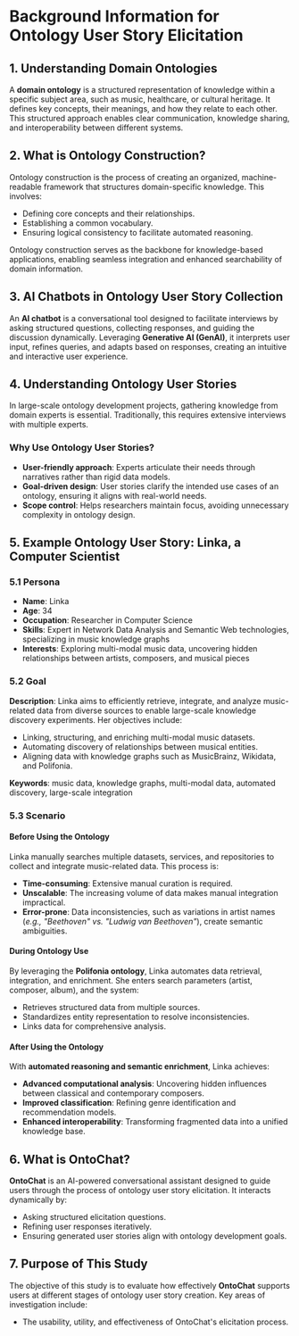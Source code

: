 # Background Information for Ontology User Story Elicitation

## **1. Understanding Domain Ontologies**
A **domain ontology** is a structured representation of knowledge within a specific subject area, such as music, healthcare, or cultural heritage. It defines key concepts, their meanings, and how they relate to each other. This structured approach enables clear communication, knowledge sharing, and interoperability between different systems.

## **2. What is Ontology Construction?**
Ontology construction is the process of creating an organized, machine-readable framework that structures domain-specific knowledge. This involves:
- Defining core concepts and their relationships.
- Establishing a common vocabulary.
- Ensuring logical consistency to facilitate automated reasoning.

Ontology construction serves as the backbone for knowledge-based applications, enabling seamless integration and enhanced searchability of domain information.

## **3. AI Chatbots in Ontology User Story Collection**
An **AI chatbot** is a conversational tool designed to facilitate interviews by asking structured questions, collecting responses, and guiding the discussion dynamically. Leveraging **Generative AI (GenAI)**, it interprets user input, refines queries, and adapts based on responses, creating an intuitive and interactive user experience.

## **4. Understanding Ontology User Stories**
In large-scale ontology development projects, gathering knowledge from domain experts is essential. Traditionally, this requires extensive interviews with multiple experts. 

### **Why Use Ontology User Stories?**
- **User-friendly approach**: Experts articulate their needs through narratives rather than rigid data models.
- **Goal-driven design**: User stories clarify the intended use cases of an ontology, ensuring it aligns with real-world needs.
- **Scope control**: Helps researchers maintain focus, avoiding unnecessary complexity in ontology design.

## **5. Example Ontology User Story: Linka, a Computer Scientist**

### **5.1 Persona**
- **Name**: Linka  
- **Age**: 34  
- **Occupation**: Researcher in Computer Science  
- **Skills**: Expert in Network Data Analysis and Semantic Web technologies, specializing in music knowledge graphs  
- **Interests**: Exploring multi-modal music data, uncovering hidden relationships between artists, composers, and musical pieces  

### **5.2 Goal**
**Description**: Linka aims to efficiently retrieve, integrate, and analyze music-related data from diverse sources to enable large-scale knowledge discovery experiments. Her objectives include:
- Linking, structuring, and enriching multi-modal music datasets.
- Automating discovery of relationships between musical entities.
- Aligning data with knowledge graphs such as MusicBrainz, Wikidata, and Polifonia.

**Keywords**: music data, knowledge graphs, multi-modal data, automated discovery, large-scale integration  

### **5.3 Scenario**
#### **Before Using the Ontology**
Linka manually searches multiple datasets, services, and repositories to collect and integrate music-related data. This process is:
- **Time-consuming**: Extensive manual curation is required.
- **Unscalable**: The increasing volume of data makes manual integration impractical.
- **Error-prone**: Data inconsistencies, such as variations in artist names (*e.g., "Beethoven" vs. "Ludwig van Beethoven"*), create semantic ambiguities.

#### **During Ontology Use**
By leveraging the **Polifonia ontology**, Linka automates data retrieval, integration, and enrichment. She enters search parameters (artist, composer, album), and the system:
- Retrieves structured data from multiple sources.
- Standardizes entity representation to resolve inconsistencies.
- Links data for comprehensive analysis.

#### **After Using the Ontology**
With **automated reasoning and semantic enrichment**, Linka achieves:
- **Advanced computational analysis**: Uncovering hidden influences between classical and contemporary composers.
- **Improved classification**: Refining genre identification and recommendation models.
- **Enhanced interoperability**: Transforming fragmented data into a unified knowledge base.

## **6. What is OntoChat?**
**OntoChat** is an AI-powered conversational assistant designed to guide users through the process of ontology user story elicitation. It interacts dynamically by:
- Asking structured elicitation questions.
- Refining user responses iteratively.
- Ensuring generated user stories align with ontology development goals.

## **7. Purpose of This Study**
The objective of this study is to evaluate how effectively **OntoChat** supports users at different stages of ontology user story creation. Key areas of investigation include:
- The usability, utility, and effectiveness of OntoChat's elicitation process.
